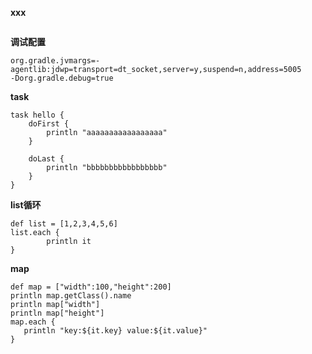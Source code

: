 **xxx**
```
```

**调试配置**
```
org.gradle.jvmargs=-agentlib:jdwp=transport=dt_socket,server=y,suspend=n,address=5005
-Dorg.gradle.debug=true
```

**task**
```
task hello {
    doFirst {
        println "aaaaaaaaaaaaaaaaa"
    }

    doLast {
        println "bbbbbbbbbbbbbbbbb"
    }
}
```

**list循环**
```
def list = [1,2,3,4,5,6]
list.each {
        println it
}
```

**map**
```
def map = ["width":100,"height":200]
println map.getClass().name
println map["width"]
println map["height"]
map.each {
   println "key:${it.key} value:${it.value}"
}
```

